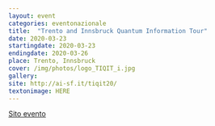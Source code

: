 ```yaml
---
layout: event
categories: eventonazionale
title:  "Trento and Innsbruck Quantum Information Tour"
date: 2020-03-23
startingdate: 2020-03-23
endingdate: 2020-03-26
place: Trento, Innsbruck
cover: /img/photos/logo_TIQIT_i.jpg
gallery: 
site: http://ai-sf.it/tiqit20/
textonimage: HERE
---
```


[Sito evento](http://ai-sf.it/tiqit20/)
